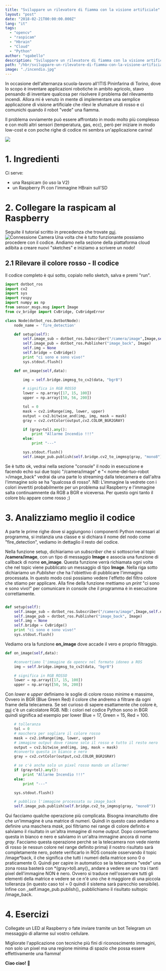```yaml
---
title: "Sviluppare un rilevatore di fiamma con la visione artificiale"
layout: "post"
date: "2018-02-21T00:00:00.000Z"
lang: "it"
tags:
  - "opencv"
  - "raspicam"
  - "Hbrain"
  - "Cloud"
  - "Python"
author: "sgabello"
description: "Sviluppare un rilevatore di fiamma con la visione artificiale"
path: "/hbr/sviluppare-un-rilevatore-di-fiamma-con-la-visione-artificiale/"
image: "./incendio.jpg"
---
```


In occasione dell'alternanza scuola-lavoro all'ITIS Pininfarina di Torino, dove lo scopo è inventare applicazioni robotiche in ambito agricolo, stavo pensando di inventare qualcosa per risolvere il problema del rilevamento incendi. Allora mi è venuto in mente di implementare una semplice applicazione di visione artificiale che rilevi le sfumature di rosso e ci comunichi quando il robot "vede" una fiamma.

Il problema ovviamente può essere affrontato in modo molto più complesso e con molti altri sensori (temperatura, gas, ecc), però per iniziare in modo low-cost e con poche righe di codice mi sembra un'applicazione carina!

![](./incendio.jpg)

# 1. Ingredienti

Ci serve:

- una Raspicam (io uso la V2)
- un Raspberry Pi con l'immagine HBrain sull'SD

# 2. Collegare la raspicam al Raspberry

Seguite il tutorial scritto in precedenza che trovate [qui](http://hotblackrobotics.github.io/it/blog/2017/04/10/utilizzare-la-raspicam-in-streaming-con-la-piattaforma-cloud/).
![Connessione Camera](./maxresdefault.jpg)
Una volta che è tutto funzionante possiamo procedere con il codice. Andiamo nella sezione della piattaforma cloud adibita a creare nuovi "sketches" e iniziamo a scrivere un nodo!

## 2.1 Rilevare il colore rosso - Il codice

Il codice completo è qui sotto, copialo nello sketch, salva e premi "run".

```python
import dotbot_ros
import cv2
import sys
import rospy
import numpy as np
from sensor_msgs.msg import Image
from cv_bridge import CvBridge, CvBridgeError

class Node(dotbot_ros.DotbotNode):
    node_name = 'fire_detection'

    def setup(self):
        self.image_sub = dotbot_ros.Subscriber("/camera/image",Image,self.on_image)
        self.image_pub = dotbot_ros.Publisher("image_back", Image)
        self.img = None
        self.bridge = CvBridge()
        print "ci sono e sono vivo!"
        sys.stdout.flush()

    def on_image(self,data):

        img = self.bridge.imgmsg_to_cv2(data, "bgr8")

        # significa in RGB ROSSO
        lower = np.array([17, 15, 100])
        upper = np.array([50, 56, 200])

        tol = 0
        mask = cv2.inRange(img, lower, upper)
        output = cv2.bitwise_and(img, img, mask = mask)
        gray = cv2.cvtColor(output,cv2.COLOR_BGR2GRAY)

        if (gray>tol).any():
            print "Allarme Incendio !!!"
        else:
            print "---"

        sys.stdout.flush()
        self.image_pub.publish(self.bridge.cv2_to_imgmsg(gray, "mono8"))

```

Se è tutto ok, vedrai nella sezione "console" il nodo in esecuzione e facendo echo sui due topic "/camera/image" e "< nome-del-tuo-robot >/image_back" vedrai da una parte lo streaming dalla telecamera e dall'altra l'immagine solo se ha "qualcosa di rosso". NB: L'immagine la vedrete con i colori invertiti probabilmente per un problema sul Raspberry e l'immagine salta continuamnente da RGB a BGR e viceversa. Per questo ogni tanto il colore blu appare come rosso ;)

# 3. Analizziamo meglio il codice

A parte le prime righe dove si aggiungono i componenti Python necessari al programma, si instanzia una classe e si dichiara il nome del nodo come "fire_detection", vediamo in dettaglio il resto del codice.

Nella funzione setup, dichiariamo un _subscriber_ che si sottoscrive al topic **/camera/image**, con un tipo di messaggio **Image** e associa una funzione di callback di nome **on_image**. Questa funzione verrà richiamata ogni volta che nel topic viene pubblicato un messaggio di tipo **Image**. Nella riga sotto dichiariamo un _Publisher_ che ha l'obiettivo di pubblicare l'immagina processata. In questo modo così possiamo vedere l'effetto del filtro colore che stiamo per applicare. Alla fine della funzione mettiamo un _print_ "ci sono e sono vivo!" per comunicare in console che il programma è in esecuzione correttamente.

```python

def setup(self):
    self.image_sub = dotbot_ros.Subscriber("/camera/image",Image,self.on_image)
    self.image_pub = dotbot_ros.Publisher("image_back", Image)
    self.img = None
    self.bridge = CvBridge()
    print "ci sono e sono vivo!"
    sys.stdout.flush()

```

Vediamo ora la funzione **on_image** dove accade il vero e proprio filtraggio.

```python
def on_image(self,data):

    #convertiamo l'immagine da opencv nel formato idoneo a ROS
    img = self.bridge.imgmsg_to_cv2(data, "bgr8")

    # significa in RGB ROSSO
    lower = np.array([17, 15, 100])
    upper = np.array([50, 56, 200])
```

Con _lower_ e _upper_ definiamo le soglie di colore rosso minime e massime, Ovvero in BGR (Blue Green Red) il colore che andremo a filtrare da ogni frame della telecamera. Se sei curioso di sapere esattamente che colore è, [qui](https://www.w3schools.com/colors/colors_rgb.asp) c'è un calcolatore RGB. NB: i colori nel codice Python sono in BGR quindi significa ad esempio per lower Blue = 17, Green = 15, Red = 100.

```python
    # tolleranza
    tol = 0
    # maschera per sogliare il colore rosso
    mask = cv2.inRange(img, lower, upper)
    # immagine output dove rimane solo il rosso e tutto il resto nero
    output = cv2.bitwise_and(img, img, mask = mask)
    #converto questa in bianco e nero
    gray = cv2.cvtColor(output,cv2.COLOR_BGR2GRAY)

    # se c'è anche solo un pixel rosso mando un allarme!
    if (gray>tol).any():
        print "Allarme Incendio !!!"
    else:
        print "---"

    sys.stdout.flush()

    # pubblico l'immagine processata su image_back
    self.image_pub.publish(self.bridge.cv2_to_imgmsg(gray, "mono8"))
```

Qui facciamo qualche operazione più complicata. Bisogna innanzitutto dire che un'immagine è una matrice di numeri. Quindi in questo caso andiamo a definire una maschera _mask_, poi filtriamo nei range di colore definito e salviamo il risultato in un'altra immagine di nome _output_. Dopo convertiamo questa in bianco e nero e salviamo in un'altra immagine ancora di nome _gray_. Facciamo questa operazione perchè se la telecamera non vede niente di rosso (e nessun colore nel range definito prima) il nostro risultato sarà completamente nero, potete verificarlo in ROS console osservando il topic /image*back, il che significa che tutti i numeri della matrice sono 0 o praticamente 0.
Quindi per capire in automatico se la telecamera "vede" una zona rossa basterà con *(gray>tol).any()_ andare a vedere se uno tra i tanti pixel dell'immagine NON è nero. Ovvero si traduce nell'osservare tutti gli elementi della matrice e vedere se ce n'è uno che è maggiore di una piccola tolleranza (in questo caso tol = 0 quindi il sistema sarà parecchio sensibile).
Infine con \_self.image_pub.publish()_ pubblichiamo il risultato sultopic /image_back.

# 4. Esercizi

Collegate un LED al Raspberry o fate inviare tramite un bot Telegram un messaggio di allarme sul vostro cellulare.

Migliorate l'applicazione con tecniche più fini di riconoscimento immagini, non solo un pixel ma una regione minima di spazio che possa essere effettivamente una fiamma!

**Ciao ciao!** :robot:
